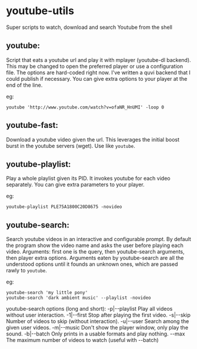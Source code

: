 youtube-utils
=============

Super scripts to watch, download and search Youtube from the shell

youtube:
--
Script that eats a youtube url and play it with mplayer (youtube-dl backend).
This may be changed to open the preferred player or use a configuration file.
The options are hard-coded right now. I've written a quvi backend that I could
publish if necessary. You can give extra options to your player at the end of the line.

eg:
```
youtube 'http://www.youtube.com/watch?v=ofaNR_HnUMI' -loop 0
```

youtube-fast:
--
Download a youtube video given the url. This leverages the initial boost burst
in the youtube servers (wget). Use like `youtube`.


youtube-playlist:
--
Play a whole playlist given its PID. It invokes youtube for each video
separately. You can give extra parameters to your player.

eg:
```
youtube-playlist PLE75A1800C20D8675 -novideo
```


youtube-search:
--
Search youtube videos in an interactive and configurable prompt. By default the program show the video name and asks the user before playing each video. Arguments: first one is the query, then youtube-search arguments, then player extra options. Arguments eaten by youtube-search are all the understood options until it founds an unknown ones, which are passed rawly to `youtube`.

eg:
```
youtube-search 'my little pony'
youtube-search 'dark ambient music' --playlist -novideo
```

youtube-search options (long and short):
    -p|--playlist
        Play all videos without user interaction.
    -1|--first
        Stop after playing the first video.
    -s|--skip
        Number of videos to skip (without interaction).
    -u|--user
        Search among the given user videos.
    -m|--music
        Don't show the player window, only play the sound.
    -b|--batch
        Only prints in a usable formats and play nothing.
    --max
        The maximum number of videos to watch (useful with --batch)
